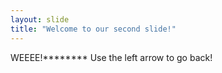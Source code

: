 ```yaml
---
layout: slide
title: "Welcome to our second slide!"
---
```

WEEEE!********
Use the left arrow to go back!
